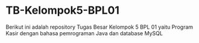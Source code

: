 # TB-Kelompok5-BPL01
Berikut ini adalah repository Tugas Besar Kelompok 5 BPL 01 yaitu Program Kasir dengan bahasa pemrograman Java dan database MySQL
